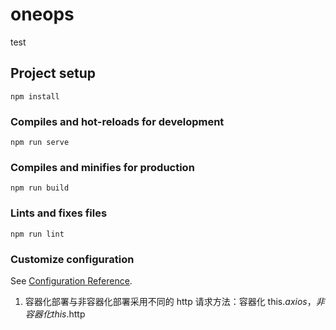 # oneops

test

## Project setup

```
npm install
```

### Compiles and hot-reloads for development

```
npm run serve
```

### Compiles and minifies for production

```
npm run build
```

### Lints and fixes files

```
npm run lint
```

### Customize configuration

See [Configuration Reference](https://cli.vuejs.org/config/).

1. 容器化部署与非容器化部署采用不同的 http 请求方法：容器化 this.$axios，非容器化 this.$http
